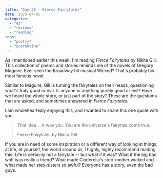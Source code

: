 ```yaml
---
title: "Day 20 - Fierce Fairytales"
date: 2020-04-05
categories: 
  - "42"
  - "reviews"
  - "reading"
tags: 
  - "poetry"
  - "quarantine"
---
```


As I mentioned earlier this week, I'm reading _Fierce Fairytales_ by Nikita Gill. This collection of poems and stories reminds me of the novels of Gregory Maguire. Ever seen the Broadway hit musical Wicked? That's probably his most famous novel.

Similar to Maguire, Gill is turning the fairytales on their heads, questioning what's truly good or evil. Is anyone or anything purely good or evil? Have we heard the whole story, or just part of the story? These are the questions that are asked, and sometimes answered in _Fierce Fairytales_.

I am wholeheartedly enjoying this, and I wanted to share this one quote with you.

> That idea ... it was you. You are the universe's fairytale come true.
> 
> Fierce Fairytales by Nikita Gill

If you are in need of some inspiration or a different way of looking at things, at life, at yourself, the world around us, I highly, highly recommend reading this. Life is certainly not a fairytale -- but what if it was? What if the big bad wolf was really a friend? What made Cinderella's step-mother wicked and what made her step-sisters so awful? Everyone has a story, even the bad guys.

